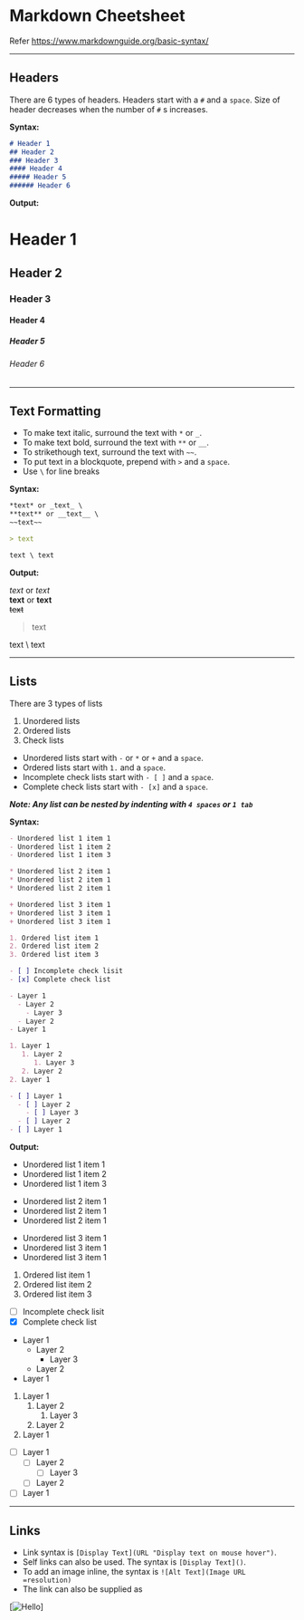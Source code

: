 # Markdown Cheetsheet

Refer https://www.markdownguide.org/basic-syntax/

---

## Headers

There are 6 types of headers. Headers start with a `#` and a `space`. Size of header decreases when the number of `#` s increases.

**Syntax:**

```markdown
# Header 1
## Header 2
### Header 3
#### Header 4
##### Header 5
###### Header 6
```

**Output:**

# Header 1
## Header 2
### Header 3
#### Header 4
##### Header 5
###### Header 6

---

## Text Formatting
- To make text italic, surround the text with `*` or `_`.
- To make text bold, surround the text with `**` or `__`.
- To strikethough text, surround the text with `~~`.
- To put text in a blockquote, prepend with `>` and a `space`.
- Use `\` for line breaks

**Syntax:**

```markdown
*text* or _text_ \
**text** or __text__ \
~~text~~

> text

text \ text
```

**Output:**

*text* or _text_ \
**text** or __text__ \
~~text~~

> text

text \ text

---

## Lists

There are 3 types of lists
1. Unordered lists
2. Ordered lists
3. Check lists

- Unordered lists start with `-` or `*` or `+` and a `space`.
- Ordered lists start with `1.` and a `space`. 
- Incomplete check lists start with `- [ ]` and a `space`.
- Complete check lists start with `- [x]` and a `space`.

***Note: Any list can be nested by indenting with `4 spaces` or `1 tab`***

**Syntax:**

```markdown
- Unordered list 1 item 1
- Unordered list 1 item 2
- Unordered list 1 item 3

* Unordered list 2 item 1
* Unordered list 2 item 1
* Unordered list 2 item 1

+ Unordered list 3 item 1
+ Unordered list 3 item 1
+ Unordered list 3 item 1

1. Ordered list item 1
2. Ordered list item 2
3. Ordered list item 3

- [ ] Incomplete check lisit
- [x] Complete check list

- Layer 1
  - Layer 2
    - Layer 3
  - Layer 2
- Layer 1

1. Layer 1
   1. Layer 2
      1. Layer 3
   2. Layer 2
2. Layer 1

- [ ] Layer 1
  - [ ] Layer 2
    - [ ] Layer 3 
  - [ ] Layer 2
- [ ] Layer 1
```

**Output:**

- Unordered list 1 item 1
- Unordered list 1 item 2
- Unordered list 1 item 3

* Unordered list 2 item 1
* Unordered list 2 item 1
* Unordered list 2 item 1

+ Unordered list 3 item 1
+ Unordered list 3 item 1
+ Unordered list 3 item 1

1. Ordered list item 1
2. Ordered list item 2
3. Ordered list item 3

- [ ] Incomplete check lisit
- [x] Complete check list

- Layer 1
  - Layer 2
    - Layer 3
  - Layer 2
- Layer 1

1. Layer 1
   1. Layer 2
      1. Layer 3
   2. Layer 2
2. Layer 1

- [ ] Layer 1
  - [ ] Layer 2
    - [ ] Layer 3 
  - [ ] Layer 2
- [ ] Layer 1

---

## Links

- Link syntax is `[Display Text](URL "Display text on mouse hover")`.
- Self links can also be used. The syntax is `[Display Text]()`.
- To add an image inline, the syntax is `![Alt Text](Image URL =resolution)`
- The link can also be supplied as

[![Hello][A]]


[A]: https://i.stack.imgur.com/6Tpl7.png